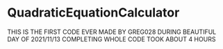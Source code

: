 # QuadraticEquationCalculator
THIS IS THE FIRST CODE EVER MADE BY GREG028 DURING BEAUTIFUL DAY OF 2021/11/13
COMPLETING WHOLE CODE TOOK ABOUT 4 HOURS
